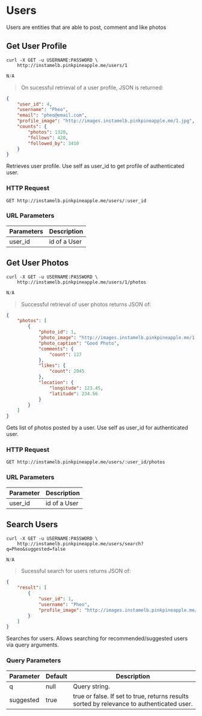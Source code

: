 # Users

Users are entities that are able to post, comment and like photos

## Get User Profile

```shell
curl -X GET -u USERNAME:PASSWORD \
    http://instamelb.pinkpineapple.me/users/1
```

```java
N/A
```

> On sucessful retrieval of a user profile, JSON is returned:

```json
{
    "user_id": 4,
    "username": "Pheo",
    "email": "pheo@email.com",
    "profile_image": "http://images.instamelb.pinkpineapple.me/1.jpg",
    "counts": {
        "photos": 1320,
        "follows": 420,
        "followed_by": 3410
    }
}
```

Retrieves user profile. Use self as user_id to get profile of authenticated user.

### HTTP Request

`GET http://instamelb.pinkpineapple.me/users/:user_id`

### URL Parameters

Parameters | Description
---------- | -----------
user_id | id of a User

## Get User Photos

```shell
curl -X GET -u USERNAME:PASSWORD \
    http://instamelb.pinkpineapple.me/users/1/photos
```

```java
N/A
```

> Successful retrieval of user photos returns JSON of: 

```json
{
    "photos": [
        {
            "photo_id": 1,
            "photo_image": "http://images.instamelb.pinkpineapple.me/1.jpg",
            "photo_caption": "Good Photo",
            "comments": {
                "count": 127
            },
            "likes": {
                "count": 2045
            },
            "location": {
                "longitude": 123.45,
                "latitude": 234.56
            }
        }
    ]
}
```

Gets list of photos posted by a user. Use self as user_id for authenticated user.

### HTTP Request

`GET http://instamelb.pinkpineapple.me/users/:user_id/photos`

### URL Parameters
Parameter | Description
--------- | -----------
user_id | id of a User

## Search Users

```shell
curl -X GET -u USERNAME:PASSWORD \
    http://instamelb.pinkpineapple.me/users/search?q=Pheo&suggested=false
```

```java
N/A
```

> Sucessful search for users returns JSON of:

```json
{
    "result": [
        {
            "user_id": 1,
            "username": "Pheo",
            "profile_image": "http://images.instamelb.pinkpineapple.me/1.jpg"
        }
    ]
}

```

Searches for users. Allows searching for recommended/suggested users via query arguments.

### Query Parameters
Parameter | Default | Description
--------- | ------- | -----------
q | null | Query string.
suggested | true | true or false. If set to true, returns results sorted by relevance to authenticated user.
